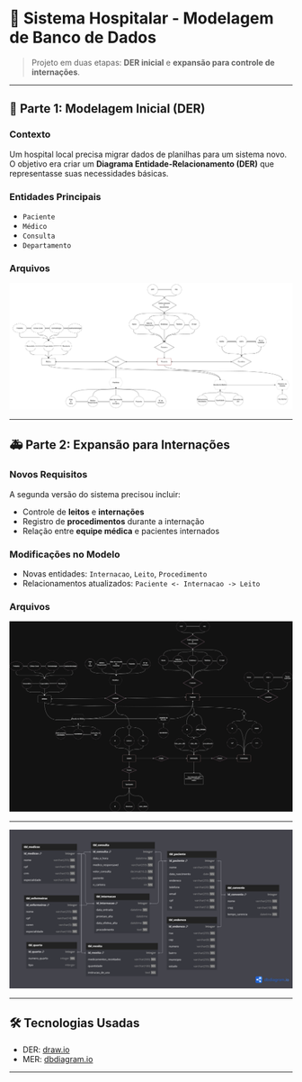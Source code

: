 # 🏥 Sistema Hospitalar - Modelagem de Banco de Dados

> Projeto em duas etapas: **DER inicial** e **expansão para controle de internações**.

---

## 📌 Parte 1: Modelagem Inicial (DER)

### Contexto
Um hospital local precisa migrar dados de planilhas para um sistema novo. O objetivo era criar um **Diagrama Entidade-Relacionamento (DER)** que representasse suas necessidades básicas.

### Entidades Principais
- `Paciente`
- `Médico`
- `Consulta`
- `Departamento`

### Arquivos
![DER](dbHospital.png)

---

## 🚑 Parte 2: Expansão para Internações

### Novos Requisitos
A segunda versão do sistema precisou incluir:
- Controle de **leitos** e **internações**
- Registro de **procedimentos** durante a internação
- Relação entre **equipe médica** e pacientes internados

### Modificações no Modelo
- Novas entidades: `Internacao`, `Leito`, `Procedimento`
- Relacionamentos atualizados: `Paciente <- Internacao -> Leito`

### Arquivos

![DER](dbHospita2.png)

---

![MER](dbdiagram.io.png)

---

## 🛠 Tecnologias Usadas
- DER: [draw.io](https://app.diagrams.net/)
- MER: [dbdiagram.io](https://dbdiagram.io/home)

---
